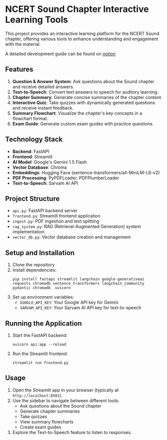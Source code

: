 # NCERT Sound Chapter Interactive Learning Tools

This project provides an interactive learning platform for the NCERT Sound chapter, offering various tools to enhance understanding and engagement with the material.

A detailed development guide can be found on [notion](https://sugared-zoo-169.notion.site/Sarvam-AI-RAG-1095f7d84122802e9834f475a9fde624)

## Features

1. **Question & Answer System**: Ask questions about the Sound chapter and receive detailed answers.
2. **Text-to-Speech**: Convert text answers to speech for auditory learning.
3. **Chapter Summary**: Generate concise summaries of the chapter content.
4. **Interactive Quiz**: Take quizzes with dynamically generated questions and receive instant feedback.
5. **Summary Flowchart**: Visualize the chapter's key concepts in a flowchart format.
6. **Exam Guide**: Generate custom exam guides with practice questions.

## Technology Stack

- **Backend**: FastAPI
- **Frontend**: Streamlit
- **AI Model**: Google's Gemini 1.5 Flash
- **Vector Database**: Chroma
- **Embeddings**: Hugging Face (sentence-transformers/all-MiniLM-L6-v2)
- **PDF Processing**: PyPDFLoader, PDFPlumberLoader
- **Text-to-Speech**: Sarvam AI API

## Project Structure

- `api.py`: FastAPI backend server
- `frontend.py`: Streamlit frontend application
- `ingest.py`: PDF ingestion and text splitting
- `rag_system.py`: RAG (Retrieval-Augmented Generation) system implementation
- `vector_db.py`: Vector database creation and management

## Setup and Installation

1. Clone the repository
2. Install dependencies:
   ```
   pip install fastapi streamlit langchain google-generativeai requests chromadb sentence_transformers langchain_community pydantic chromadb  uvicorn
   ```
3. Set up environment variables:
   - `GOOGLE_API_KEY`: Your Google API key for Gemini
   - `SARVAM_API_KEY`: Your Sarvam AI API key for text-to-speech

## Running the Application

1. Start the FastAPI backend:
   ```
   uvicorn api:app --reload
   ```
2. Run the Streamlit frontend:
   ```
   streamlit run frontend.py
   ```

## Usage

1. Open the Streamlit app in your browser (typically at `http://localhost:8501`).
2. Use the sidebar to navigate between different tools:
   - Ask questions about the Sound chapter
   - Generate chapter summaries
   - Take quizzes
   - View summary flowcharts
   - Create exam guides
3. Explore the Text-to-Speech feature to listen to responses.
